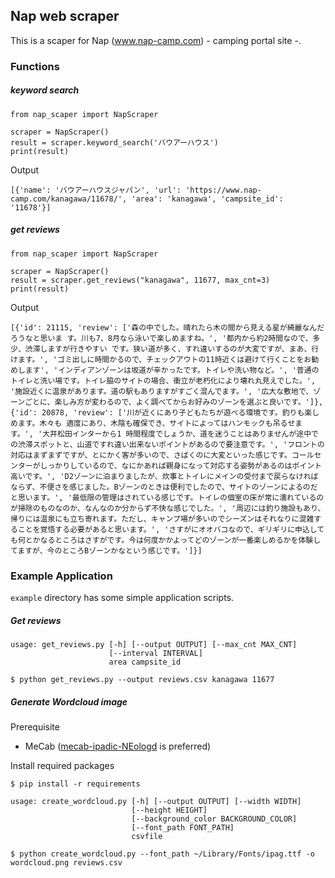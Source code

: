 ## Nap web scraper

This is a scaper for Nap (www.nap-camp.com) - camping portal site -.

### Functions

##### keyword search

```
from nap_scaper import NapScraper

scraper = NapScraper()
result = scraper.keyword_search('バウアーハウス')
print(result)
```
Output
```
[{'name': 'バウアーハウスジャパン', 'url': 'https://www.nap-camp.com/kanagawa/11678/', 'area': 'kanagawa', 'campsite_id': '11678'}]
```

##### get reviews

```
from nap_scaper import NapScraper

scraper = NapScraper()
result = scraper.get_reviews("kanagawa", 11677, max_cnt=3)
print(result)
```

Output
```
[{'id': 21115, 'review': ['森の中でした。晴れたら木の間から見える星が綺麗なんだろうなと思いま す。川も7、8月なら泳いで楽しめますね。', '都内から約2時間なので、多少、渋滞しますが行きやすい です。狭い道が多く、すれ違いするのが大変ですが、まあ、行けます。', 'ゴミ出しに時間かるので、チェックアウトの11時近くは避けて行くことをお勧めします', 'インディアンゾーンは坂道が辛かったです。トイレや洗い物など。', '普通のトイレと洗い場です。トイレ脇のサイトの場合、衝立が老朽化により壊れ丸見えでした。', '施設近くに温泉があります。道の駅もありますがすごく混んでます。', '広大な敷地で、ゾーンごとに、楽しみ方が変わるので、よく調べてからお好みのゾーンを選ぶと良いです。']}, {'id': 20878, 'review': ['川が近くにあり子どもたちが遊べる環境です。釣りも楽しめます。木々も 適度にあり、木陰も確保でき、サイトによってはハンモックも吊るせます。', '大井松田インターから1 時間程度でしょうか、道を迷うことはありませんが途中での渋滞スポットと、山道ですれ違い出来ないポイントがあるので要注意です。', 'フロントの対応はまずまずですが、とにかく客が多いので、さばくのに大変といった感じです。コールセンターがしっかりしているので、なにかあれば親身になって対応する姿勢があるのはポイント高いです。', 'D2ゾーンに泊まりましたが、炊事とトイレにメインの受付まで戻らなければならず、不便さを感じました。Bゾーンのときは便利でしたので、サイトのゾーンによるのだ と思います。', '最低限の管理はされている感じです。トイレの個室の床が常に濡れているのが掃除のものなのか、なんなのか分からず不快な感じでした。', '周辺には釣り施設もあり、帰りには温泉にも立ち寄れます。ただし、キャンプ場が多いのでシーズンはそれなりに混雑することを覚悟する必要があると思います。', 'さすがにオオバコなので、ギリギリに申込しても何とかなるところはさすがです。今は何度かかよってどのゾーンが一番楽しめるかを体験してますが、今のところBゾーンかなという感じです。']}]
```

### Example Application

`example` directory has some simple application scripts.

##### Get reviews

```
usage: get_reviews.py [-h] [--output OUTPUT] [--max_cnt MAX_CNT]
                      [--interval INTERVAL]
                      area campsite_id
```

```
$ python get_reviews.py --output reviews.csv kanagawa 11677
```

##### Generate Wordcloud image

Prerequisite
- MeCab ([mecab-ipadic-NEologd](https://github.com/neologd/mecab-ipadic-neologd) is preferred)

Install required packages
```
$ pip install -r requirements
```

```
usage: create_wordcloud.py [-h] [--output OUTPUT] [--width WIDTH]
                           [--height HEIGHT]
                           [--background_color BACKGROUND_COLOR]
                           [--font_path FONT_PATH]
                           csvfile
```

```
$ python create_wordcloud.py --font_path ~/Library/Fonts/ipag.ttf -o wordcloud.png reviews.csv
```

